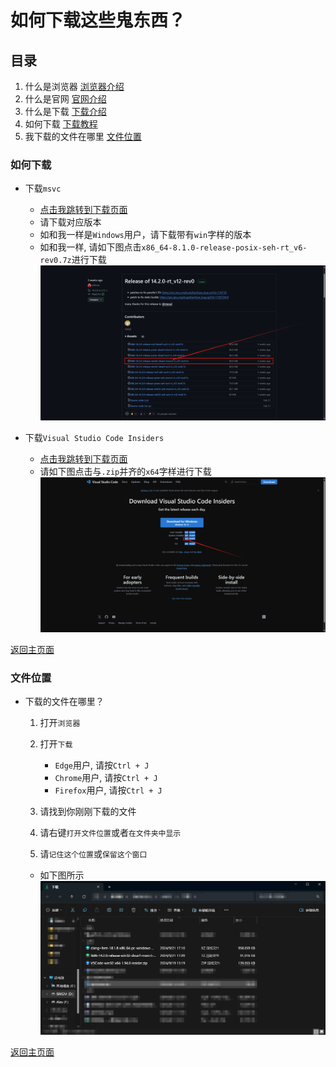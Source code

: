# 如何下载这些鬼东西？

## 目录

1. 什么是浏览器 [浏览器介绍](./Crap.MD/#什么是浏览器)
2. 什么是官网 [官网介绍](./Crap.MD/#什么是官网)
3. 什么是下载 [下载介绍](./Crap.MD/#什么是下载)
4. 如何下载 [下载教程](#如何下载)
5. 我下载的文件在哪里 [文件位置](#文件位置)

### 如何下载

* 下载`msvc`

  * [点击我跳转到下载页面](<https://github.com/niXman/mingw-builds-binaries/releases>)
  * 请下载对应版本
  * 如和我一样是`Windows`用户，请下载带有`win`字样的版本
  * 如和我一样, 请如下图点击`x86_64-8.1.0-release-posix-seh-rt_v6-rev0.7z`进行下载![MSVCDP](/images/MSVCDownloadPage.png)

* 下载`Visual Studio Code Insiders`
  * [点击我跳转到下载页面](<https://code.visualstudio.com/insiders/>)
  * 请如下图点击与`.zip`并齐的`x64`字样进行下载
  ![VSCIDP](./images/VSCInsidersDownloadPage.png)

[返回主页面](./README.MD/#下载教程)

### 文件位置

* 下载的文件在哪里？

  1. 打开`浏览器`
  2. 打开`下载`
      * `Edge`用户, 请按`Ctrl + J`
      * `Chrome`用户, 请按`Ctrl + J`
      * `Firefox`用户, 请按`Ctrl + J`

  3. 请找到你刚刚下载的文件
  4. 请右键`打开文件位置`或者`在文件夹中显示`
  5. 请`记住这个位置`或`保留这个窗口`

  * 如下图所示
  ![FileInExplorer](./images/FileInExplorer.png)

[返回主页面](./README.MD/#下载教程)
